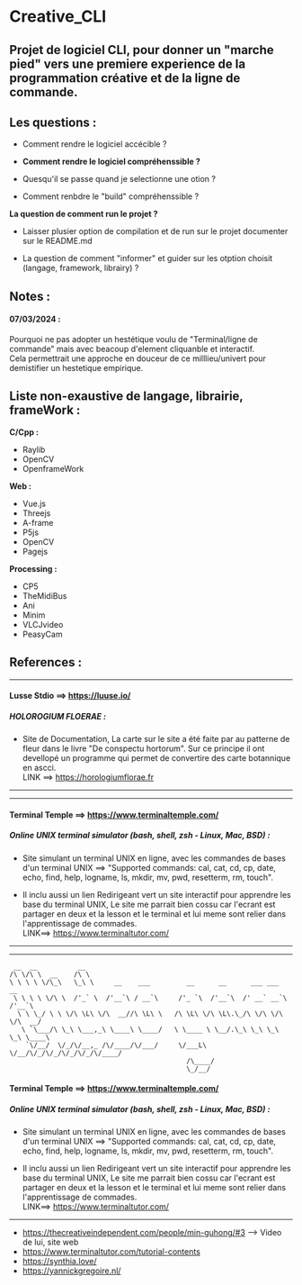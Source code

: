 # Creative_CLI


## **Projet de logiciel CLI, pour donner un "marche pied" vers une premiere experience de la programmation créative et de la ligne de commande.**


## Les questions : 

- Comment rendre le logiciel accécible ?

- **Comment rendre le logiciel compréhenssible ?**
- Quesqu'il se passe quand je selectionne une otion ?
- Comment renbdre le "build" compréhenssible ?

**La question de comment run le projet ?**
- Laisser plusier option de compilation et de run sur le projet documenter sur le README.md

- La question de comment "informer" et guider sur les otption choisit (langage, framework, librairy) ?




## Notes :


#### 07/03/2024 :  
Pourquoi ne pas adopter un hestétique voulu de
"Terminal/ligne de commande" mais avec beacoup
d'element cliquanble et interactif.  
Cela permettrait une approche en douceur de ce
milllieu/univert pour demistifier un hestetique
empirique.





## Liste non-exaustive de langage, librairie, frameWork : 

**C/Cpp :**  
  
- Raylib
- OpenCV
- OpenframeWork


**Web :**  
  
- Vue.js
- Threejs
- A-frame
- P5js
- OpenCV
- Pagejs


**Processing :**  
  
- CP5
- TheMidiBus
- Ani
- Minim
- VLCJvideo
- PeasyCam




## References : 


----------------------------------------------------------

#### Lusse Stdio ==> https://luuse.io/

##### HOLOROGIUM FLOERAE : 

- Site de Documentation, La carte sur le site a été faite par au patterne de fleur dans le livre "De conspectu hortorum". Sur ce principe il ont devellopé un programme qui permet de convertire des carte botannique en ascci.  
LINK ==> https://horologiumflorae.fr

----------------------------------------------------------
  
----------------------------------------------------------

#### Terminal Temple ==> https://www.terminaltemple.com/

##### Online UNIX terminal simulator (bash, shell, zsh - Linux, Mac, BSD) : 

- Site simulant un terminal UNIX en ligne, avec les commandes de bases d'un terminal UNIX ==> "Supported commands: cal, cat, cd, cp, date, echo, find, help, logname, ls, mkdir, mv, pwd, resetterm, rm, touch". 

- Il inclu aussi un lien Redirigeant vert un site interactif pour apprendre les base du terminal UNIX, Le site me parrait bien cossu car l'ecrant est partager en deux et la lesson et le terminal et lui meme sont relier dans l'apprentissage de commades.  
LINK==> https://www.terminaltutor.com/

----------------------------------------------------------

----------------------------------------------------------

```
 __  __          __                                                           
/\ \/\ \  __    /\ \                                                          
\ \ \ \ \/\_\   \_\ \     __    ___         __      __      ___ ___      __   
 \ \ \ \ \/\ \  /'_` \  /'__`\ / __`\     /'_ `\  /'__`\  /' __` __`\  /'__`\ 
  \ \ \_/ \ \ \/\ \L\ \/\  __//\ \L\ \   /\ \L\ \/\ \L\.\_/\ \/\ \/\ \/\  __/ 
   \ `\___/\ \_\ \___,_\ \____\ \____/   \ \____ \ \__/.\_\ \_\ \_\ \_\ \____\
    `\/__/  \/_/\/__,_ /\/____/\/___/     \/___L\ \/__/\/_/\/_/\/_/\/_/\/____/
                                            /\____/                           
                                            \_/__/
```


#### Terminal Temple ==> https://www.terminaltemple.com/

##### Online UNIX terminal simulator (bash, shell, zsh - Linux, Mac, BSD) : 

- Site simulant un terminal UNIX en ligne, avec les commandes de bases d'un terminal UNIX ==> "Supported commands: cal, cat, cd, cp, date, echo, find, help, logname, ls, mkdir, mv, pwd, resetterm, rm, touch". 

- Il inclu aussi un lien Redirigeant vert un site interactif pour apprendre les base du terminal UNIX, Le site me parrait bien cossu car l'ecrant est partager en deux et la lesson et le terminal et lui meme sont relier dans l'apprentissage de commades.  
LINK==> https://www.terminaltutor.com/

----------------------------------------------------------




- https://thecreativeindependent.com/people/min-guhong/#3 --> Video de lui, site web
- https://www.terminaltutor.com/tutorial-contents
- https://synthia.love/
- https://yannickgregoire.nl/



